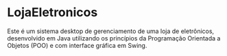 # LojaEletronicos
Este é um sistema desktop de gerenciamento de uma loja de eletrônicos, desenvolvido em Java utilizando os princípios da Programação Orientada a Objetos (POO) e com interface gráfica em Swing.
